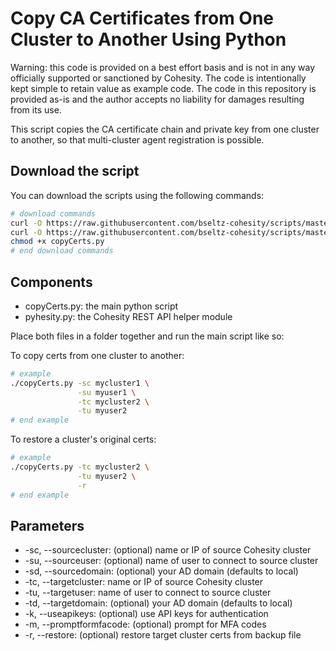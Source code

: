 # Copy CA Certificates from One Cluster to Another Using Python

Warning: this code is provided on a best effort basis and is not in any way officially supported or sanctioned by Cohesity. The code is intentionally kept simple to retain value as example code. The code in this repository is provided as-is and the author accepts no liability for damages resulting from its use.

This script copies the CA certificate chain and private key from one cluster to another, so that multi-cluster agent registration is possible.

## Download the script

You can download the scripts using the following commands:

```bash
# download commands
curl -O https://raw.githubusercontent.com/bseltz-cohesity/scripts/master/python/copyCerts/copyCerts.py
curl -O https://raw.githubusercontent.com/bseltz-cohesity/scripts/master/python/pyhesity.py
chmod +x copyCerts.py
# end download commands
```

## Components

* copyCerts.py: the main python script
* pyhesity.py: the Cohesity REST API helper module

Place both files in a folder together and run the main script like so:

To copy certs from one cluster to another:

```bash
# example
./copyCerts.py -sc mycluster1 \
               -su myuser1 \
               -tc mycluster2 \
               -tu myuser2
# end example
```

To restore a cluster's original certs:

```bash
# example
./copyCerts.py -tc mycluster2 \
               -tu myuser2 \
               -r
# end example
```

## Parameters

* -sc, --sourcecluster: (optional) name or IP of source Cohesity cluster
* -su, --sourceuser: (optional) name of user to connect to source cluster
* -sd, --sourcedomain: (optional) your AD domain (defaults to local)
* -tc, --targetcluster: name or IP of source Cohesity cluster
* -tu, --targetuser: name of user to connect to source cluster
* -td, --targetdomain: (optional) your AD domain (defaults to local)
* -k, --useapikeys: (optional) use API keys for authentication
* -m, --promptformfacode: (optional) prompt for MFA codes
* -r, --restore: (optional) restore target cluster certs from backup file
